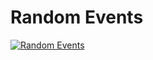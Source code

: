 # Random Events

[![Random Events](https://github-readme-stats.vercel.app/api/pin/?username=pablinme&repo=sim-random-events)](https://github.com/pablinme/sim-random-events)
